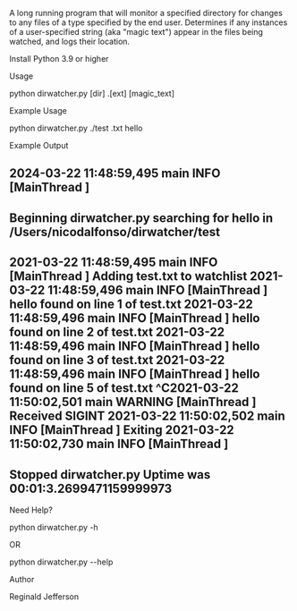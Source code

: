 A long running program that will monitor a specified directory for changes to any files of a type specified by the end user. Determines if any instances of a user-specified string (aka "magic text") appear in the files being watched, and logs their location.

Install Python 3.9 or higher

Usage

python dirwatcher.py [dir] .[ext] [magic_text]

Example Usage

python dirwatcher.py ./test .txt hello

Example Output

2024-03-22 11:48:59,495 __main__	INFO
[MainThread  ]
-------------------------------------------------------------------
Beginning dirwatcher.py
searching for hello in /Users/nicodalfonso/dirwatcher/test
-------------------------------------------------------------------
2021-03-22 11:48:59,495 __main__	INFO
[MainThread  ] Adding test.txt to watchlist
2021-03-22 11:48:59,496 __main__	INFO
[MainThread  ] hello found on line 1 of test.txt
2021-03-22 11:48:59,496 __main__	INFO
[MainThread  ] hello found on line 2 of test.txt
2021-03-22 11:48:59,496 __main__	INFO
[MainThread  ] hello found on line 3 of test.txt
2021-03-22 11:48:59,496 __main__	INFO
[MainThread  ] hello found on line 5 of test.txt
^C2021-03-22 11:50:02,501 __main__	WARNING
[MainThread  ] Received SIGINT
2021-03-22 11:50:02,502 __main__	INFO
[MainThread  ] Exiting
2021-03-22 11:50:02,730 __main__	INFO
[MainThread  ]
-------------------------------------------------------------------
Stopped dirwatcher.py
Uptime was 00:01:3.2699471159999973
-------------------------------------------------------------------

Need Help?

python dirwatcher.py -h

OR

python dirwatcher.py --help


Author

Reginald Jefferson